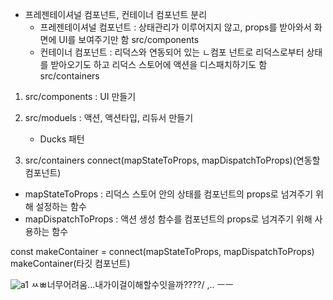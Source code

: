 
- 프레젠테이셔널 컴포넌트, 컨테이너 컴포넌트 분리
   - 프레젠테이셔널 컴포넌트 : 상태관리가 이루어지지 않고, props를 받아와서 화면에 UI를 보여주기만 함 src/components
   - 컨테이너 컴포넌트 : 리덕스와 연동되어 있는 ㄴ컴포 넌트로 리덕스로부터 상태를 받아오기도 하고 리덕스 스토어에 액션을 디스패치하기도 함 src/containers

1. src/components : UI 만들기

2. src/moduels : 액션, 액션타입, 리듀서 만들기
   - Ducks 패턴

3. src/containers
connect(mapStateToProps, mapDispatchToProps)(연동할 컴포넌트)
  - mapStateToProps : 리덕스 스토어 안의 상태를 컴포넌트의 props로 넘겨주기 위해 설정하는 함수
  - mapDispatchToProps : 액션 생성 함수를 컴포넌트의 props로 넘겨주기 위해 사용하는 함수

const makeContainer = connect(mapStateToProps, mapDispatchToProps)
makeContainer(타깃 컴포넌트)

![a1](https://img1.daumcdn.net/thumb/R1280x0/?scode=mtistory2&fname=https%3A%2F%2Fblog.kakaocdn.net%2Fdn%2FcLoxki%2FbtqTwXwQZps%2F67sGZvEJw24MMa10bQov6K%2Fimg.jpg)
ㅆㅃ너무어려움...내가이걸이해할수잇을까????/ ,.. ㅡㅡ 
